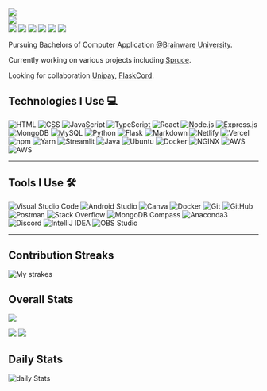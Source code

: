 <!--<h1 style="color:#fff; text-decoration:none;" align="center">Hi 👋, I'm hunter87</h1>
<h3 style="color:#fff; text-decoration:none;" align="center">A passionate programmer from India</h3>-->


<div align="left">
  <img src="https://readme-typing-svg.demolab.com/?font=Georgia&size=18&duration=2000&pause=100&multiline=true&width=500&height=80&lines=I'm+Sourav;Tech+Enthusiast+%7C+Open+Source+Contributor;Cyber+Security+%7C+Automation+%7C+Web/App"/>
</br>
  <img src="https://github-stats-alpha.vercel.app/api?username=hunter87ff&cc=22272e&tc=37BCF6&ic=fff&bc=0000"/>
  <br>
	<a href="https://instagram.com/im_hunter87"><img src="https://img.shields.io/badge/Instagram-informational?style=social&logo=instagram"/></a>
  	<a href="https://youtube.com/@hunter_87"><img src="https://img.shields.io/badge/Youtube-informational?style=social&logo=youtube"/></a>
	<a href="https://linkedin.com/in/hunter87/"><img src="https://img.shields.io/badge/Linked_In-informational?style=social&logo=linkedin"/></a>
	<a href="https://www.github.com/hunter87ff/"><img src="https://img.shields.io/badge/Github-informational?style=social&logo=github"/></a>
	<a href="https://sprucbot.tech/support"><img src="https://img.shields.io/badge/Discord-informational?style=social&logo=discord"/></a>
	<img src="https://komarev.com/ghpvc/?username=hunter87ff&label=Profile%20views&color=0e75b6&style=flat"hunter87ff" />
  <br/>
  <p align="left">
    
  Pursuing Bachelors of Computer Application  [@Brainware University](https://brainwareuniversity.ac.in).
  
  Currently working on various projects including [Spruce](https://github.com/Hunter87ff/Spruce).

  Looking for collaboration [Unipay](https://github.com/Hunter87ff/unipay.py), [FlaskCord](https://github.com/Hunter87ff/FlaskCord).
    
  </p>
</div>

## Technologies I Use 💻
![HTML](https://img.shields.io/badge/HTML5-E34F26?style=for-the-badge&logo=html5&logoColor=white)
![CSS](https://img.shields.io/badge/CSS3-1572B6?style=for-the-badge&logo=css3&logoColor=white)
![JavaScript](https://img.shields.io/badge/JavaScript-F7DF1E?style=for-the-badge&logo=javascript&logoColor=black)
![TypeScript](https://img.shields.io/badge/TypeScript-3178C6?style=for-the-badge&logo=typescript&logoColor=white)
![React](https://img.shields.io/badge/React-61DAFB?style=for-the-badge&logo=react&logoColor=white)
![Node.js](https://img.shields.io/badge/Node.js-43853D?style=for-the-badge&logo=node.js&logoColor=white)
![Express.js](https://img.shields.io/badge/Express.js-000000?style=for-the-badge&logo=express&logoColor=white)
![MongoDB](https://img.shields.io/badge/MongoDB-47A248?style=for-the-badge&logo=mongodb&logoColor=white)
![MySQL](https://img.shields.io/badge/SQlite-4479A1?style=for-the-badge&logo=sqlite&logoColor=white)
![Python](https://img.shields.io/badge/Python-3776AB?style=for-the-badge&logo=python&logoColor=white)
![Flask](https://img.shields.io/badge/Flask-000000?style=for-the-badge&logo=flask&logoColor=white)
![Markdown](https://img.shields.io/badge/Markdown-000000?style=for-the-badge&logo=markdown&logoColor=white)
![Netlify](https://img.shields.io/badge/Netlify-00C7B7?style=for-the-badge&logo=netlify&logoColor=white)
![Vercel](https://img.shields.io/badge/Vercel-000000?style=for-the-badge&logo=vercel&logoColor=white)
![npm](https://img.shields.io/badge/npm-CB3837?style=for-the-badge&logo=npm&logoColor=white)
![Yarn](https://img.shields.io/badge/Yarn-2C8EBB?style=for-the-badge&logo=yarn&logoColor=white)
![Streamlit](https://img.shields.io/badge/Streamlit-FF4B4B?style=for-the-badge&logo=streamlit&logoColor=white)
![Java](https://img.shields.io/badge/Java-007396?style=for-the-badge&logo=java&logoColor=white)
![Ubuntu](https://img.shields.io/badge/Ubuntu-E95420?style=for-the-badge&logo=ubuntu&logoColor=white)
![Docker](https://img.shields.io/badge/Docker-2496ED?style=for-the-badge&logo=docker&logoColor=white)
![NGINX](https://img.shields.io/badge/NGINX-009639?style=for-the-badge&logo=nginx&logoColor=white)
![AWS](https://img.shields.io/badge/AWS-232F3E?style=for-the-badge&logo=amazon-aws&logoColor=white)
![AWS](https://img.shields.io/badge/Cloudflayer-232F3E?style=for-the-badge&logo=cloudflare&logoColor=yellow)



---

## Tools I Use 🛠️
![Visual Studio Code](https://img.shields.io/badge/Visual%20Studio%20Code-0078d7.svg?style=for-the-badge&logo=visual-studio-code&logoColor=white)
![Android Studio](https://img.shields.io/badge/Android%20Studio-0078d7.svg?style=for-the-badge&logo=androidstudio&logoColor=white)
![Canva](https://img.shields.io/badge/Canva-%2300C4CC.svg?style=for-the-badge&logo=Canva&logoColor=white)
![Docker](https://img.shields.io/badge/docker-%230db7ed.svg?style=for-the-badge&logo=docker&logoColor=white)
![Git](https://img.shields.io/badge/git-%23F05033.svg?style=for-the-badge&logo=git&logoColor=white)
![GitHub](https://img.shields.io/badge/github-%23121011.svg?style=for-the-badge&logo=github&logoColor=white)
![Postman](https://img.shields.io/badge/Postman-FF6C37?style=for-the-badge&logo=postman&logoColor=white)
![Stack Overflow](https://img.shields.io/badge/-Stackoverflow-FE7A16?style=for-the-badge&logo=stack-overflow&logoColor=white)
![MongoDB Compass](https://img.shields.io/badge/MongoDB%20Compass-47A248?style=for-the-badge&logo=mongodb&logoColor=white)
![Anaconda3](https://img.shields.io/badge/Anaconda3-44A833?style=for-the-badge&logo=anaconda&logoColor=white)
![Discord](https://img.shields.io/badge/Discord-5865F2?style=for-the-badge&logo=discord&logoColor=white)
![IntelliJ IDEA](https://img.shields.io/badge/IntelliJ%20IDEA-000000?style=for-the-badge&logo=intellij-idea&logoColor=white)
![OBS Studio](https://img.shields.io/badge/OBS%20Studio-302E31?style=for-the-badge&logo=obs-studio&logoColor=white)


---
<!-- 
## Currently Learning 👩🏻‍💻📓✍🏻💡
![Rust](https://img.shields.io/badge/Rust-000000?style=for-the-badge&logo=rust&logoColor=white)
![Go](https://img.shields.io/badge/Go-00ADD8?style=for-the-badge&logo=go&logoColor=white)
![PostgreSQL](https://img.shields.io/badge/PostgreSQL-336791?style=for-the-badge&logo=postgresql&logoColor=white)

---



![GraphQL](https://img.shields.io/badge/GraphQL-E10098?style=for-the-badge&logo=graphql&logoColor=white)
![Redis](https://img.shields.io/badge/Redis-DC382D?style=for-the-badge&logo=redis&logoColor=white)
![Neo4j](https://img.shields.io/badge/Neo4j-008CC1?style=for-the-badge&logo=neo4j&logoColor=white)
![Tokio](https://img.shields.io/badge/Tokio-0095D5?style=for-the-badge&logo=tokio&logoColor=white)
![NestJS](https://img.shields.io/badge/NestJS-E0234E?style=for-the-badge&logo=nestjs&logoColor=white)

![Notion](https://img.shields.io/badge/Notion-%23000000.svg?style=for-the-badge&logo=notion&logoColor=white)
![Slack](https://img.shields.io/badge/Slack-4A154B?style=for-the-badge&logo=slack&logoColor=white)

![CentOS](https://img.shields.io/badge/CentOS-262577?style=for-the-badge&logo=centos&logoColor=white)
![Web3.js](https://img.shields.io/badge/Web3.js-F16822?style=for-the-badge&logo=web3.js&logoColor=white)
![Ethereum](https://img.shields.io/badge/Ethereum-A6A9AA?style=for-the-badge&logo=ethereum&logoColor=white)
![Polygon](https://img.shields.io/badge/Polygon-6E4C9F?style=for-the-badge&logo=polygon&logoColor=white)
![Thirdweb](https://img.shields.io/badge/Thirdweb-000000?style=for-the-badge&logo=thirdweb&logoColor=white)
![MetaMask](https://img.shields.io/badge/MetaMask-E2761B?style=for-the-badge&logo=metamask&logoColor=white)
![Next.js](https://img.shields.io/badge/Next.js-000000?style=for-the-badge&logo=next.js&logoColor=white)
![TensorFlow](https://img.shields.io/badge/TensorFlow-FF6F00?style=for-the-badge&logo=tensorflow&logoColor=white)
![PyTorch](https://img.shields.io/badge/PyTorch-EE4C2C?style=for-the-badge&logo=pytorch&logoColor=white)
![OpenCV](https://img.shields.io/badge/OpenCV-5C3EE8?style=for-the-badge&logo=opencv&logoColor=white)
![Adobe Premiere Pro](https://img.shields.io/badge/Adobe%20Premiere%20Pro-9999FF?style=for-the-badge&logo=adobe-premiere-pro&logoColor=white)
![Adobe Photoshop](https://img.shields.io/badge/Adobe%20Photoshop-31A8FF?style=for-the-badge&logo=adobe-photoshop&logoColor=white)
-->

## Contribution Streaks
<img  alt="My strakes" src="https://github-readme-streak-stats.herokuapp.com?user=hunter87ff&theme=react&hide_border=true"/>
<!--<img  src="https://github-readme-activity-graph.vercel.app/graph?username=hunter87ff&custom_title=My%20Contributions&hide_border=true&theme=react-dark"/>-->

## Overall Stats

![](http://github-profile-summary-cards.vercel.app/api/cards/profile-details?username=hunter87ff&theme=dark) 

![](http://github-profile-summary-cards.vercel.app/api/cards/repos-per-language?username=hunter87ff&theme=dark) 
![](http://github-profile-summary-cards.vercel.app/api/cards/most-commit-language?username=hunter87ff&theme=dark)

## Daily Stats

<img title="daily Stats" src="https://github-readme-activity-graph.vercel.app/graph?username=hunter87ff&custom_title=My%20Contributions&hide_border=true&theme=react-dark" />




